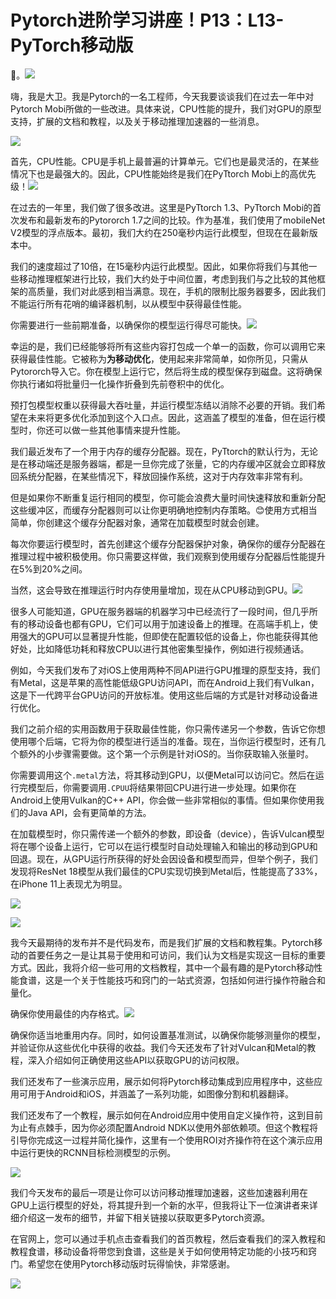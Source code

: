 # Pytorch进阶学习讲座！P13：L13- PyTorch移动版 

🎼。![](img/26aca7c4871d57c8c593b5a764582be0_1.png)

嗨，我是大卫。我是Pytorch的一名工程师，今天我要谈谈我们在过去一年中对Pytorch Mobi所做的一些改进。具体来说，CPU性能的提升，我们对GPU的原型支持，扩展的文档和教程，以及关于移动推理加速器的一些消息。

![](img/26aca7c4871d57c8c593b5a764582be0_3.png)

首先，CPU性能。CPU是手机上最普遍的计算单元。它们也是最灵活的，在某些情况下也是最强大的。因此，CPU性能始终是我们在PyTtorch Mobi上的高优先级！![](img/26aca7c4871d57c8c593b5a764582be0_5.png)

在过去的一年里，我们做了很多改进。这里是PyTtorch 1.3、PyTtorch Mobi的首次发布和最新发布的Pytororch 1.7之间的比较。作为基准，我们使用了mobileNet V2模型的浮点版本。最初，我们大约在250毫秒内运行此模型，但现在在最新版本中。

我们的速度超过了10倍，在15毫秒内运行此模型。因此，如果你将我们与其他一些移动推理框架进行比较，我们大约处于中间位置，考虑到我们与之比较的其他框架的高质量，我们对此感到相当满意。现在，手机的限制比服务器要多，因此我们不能运行所有花哨的编译器机制，以从模型中获得最佳性能。

你需要进行一些前期准备，以确保你的模型运行得尽可能快。![](img/26aca7c4871d57c8c593b5a764582be0_7.png)

幸运的是，我们已经能够将所有这些内容打包成一个单一的函数，你可以调用它来获得最佳性能。它被称为**为移动优化**，使用起来非常简单，如你所见，只需从Pytororch导入它。你在模型上运行它，然后将生成的模型保存到磁盘。这将确保你执行诸如将批量归一化操作折叠到先前卷积中的优化。

预打包模型权重以获得最大吞吐量，并运行模型冻结以消除不必要的开销。我们希望在未来将更多优化添加到这个入口点。因此，这涵盖了模型的准备，但在运行模型时，你还可以做一些其他事情来提升性能。

我们最近发布了一个用于内存的缓存分配器。现在，PyTtorch的默认行为，无论是在移动端还是服务器端，都是一旦你完成了张量，它的内存缓冲区就会立即释放回系统分配器，在某些情况下，释放回操作系统，这对于内存效率非常有利。

但是如果你不断重复运行相同的模型，你可能会浪费大量时间快速释放和重新分配这些缓冲区，而缓存分配器则可以让你更明确地控制内存策略。😊使用方式相当简单，你创建这个缓存分配器对象，通常在加载模型时就会创建。

每次你要运行模型时，首先创建这个缓存分配器保护对象，确保你的缓存分配器在推理过程中被积极使用。你只需要这样做，我们观察到使用缓存分配器后性能提升在5%到20%之间。

当然，这会导致在推理运行时内存使用量增加，现在从CPU移动到GPU。![](img/26aca7c4871d57c8c593b5a764582be0_9.png)

很多人可能知道，GPU在服务器端的机器学习中已经流行了一段时间，但几乎所有的移动设备也都有GPU，它们可以用于加速设备上的推理。在高端手机上，使用强大的GPU可以显著提升性能，但即使在配置较低的设备上，你也能获得其他好处，比如降低功耗和释放CPU以进行其他密集型操作，例如进行视频通话。

例如，今天我们发布了对iOS上使用两种不同API进行GPU推理的原型支持，我们有Metal，这是苹果的高性能低级GPU访问API，而在Android上我们有Vulkan，这是下一代跨平台GPU访问的开放标准。使用这些后端的方式是针对移动设备进行优化。

我们之前介绍的实用函数用于获取最佳性能，你只需传递另一个参数，告诉它你想使用哪个后端，它将为你的模型进行适当的准备。现在，当你运行模型时，还有几个额外的小步骤需要做。这个第一个示例是针对iOS的。当你获取输入张量时。

你需要调用这个`.metal`方法，将其移动到GPU，以便Metal可以访问它。然后在运行完模型后，你需要调用`.CPUU`将结果带回CPU进行进一步处理。如果你在Android上使用Vulkan的C++ API，你会做一些非常相似的事情。但如果你使用我们的Java API，会有更简单的方法。

在加载模型时，你只需传递一个额外的参数，即设备（device），告诉Vulcan模型将在哪个设备上运行，它可以在运行模型时自动处理输入和输出的移动到GPU和回退。现在，从GPU运行所获得的好处会因设备和模型而异，但举个例子，我们发现将ResNet 18模型从我们最佳的CPU实现切换到Metal后，性能提高了33%，在iPhone 11上表现尤为明显。

![](img/26aca7c4871d57c8c593b5a764582be0_11.png)

![](img/26aca7c4871d57c8c593b5a764582be0_12.png)

我今天最期待的发布并不是代码发布，而是我们扩展的文档和教程集。Pytorch移动的首要任务之一是让其易于使用和可访问，我们认为文档是实现这一目标的重要方式。因此，我将介绍一些可用的文档教程，其中一个最有趣的是Pytorch移动性能食谱，这是一个关于性能技巧和窍门的一站式资源，包括如何进行操作符融合和量化。

确保你使用最佳的内存格式。![](img/26aca7c4871d57c8c593b5a764582be0_14.png)

确保你适当地重用内存。同时，如何设置基准测试，以确保你能够测量你的模型，并验证你从这些优化中获得的收益。我们今天还发布了针对Vulcan和Metal的教程，深入介绍如何正确使用这些API以获取GPU的访问权限。

我们还发布了一些演示应用，展示如何将Pytorch移动集成到应用程序中，这些应用可用于Android和iOS，并涵盖了一系列功能，如图像分割和机器翻译。

我们还发布了一个教程，展示如何在Android应用中使用自定义操作符，这到目前为止有点棘手，因为你必须配置Android NDK以使用外部依赖项。但这个教程将引导你完成这一过程并简化操作，这里有一个使用ROI对齐操作符在这个演示应用中运行更快的RCNN目标检测模型的示例。

![](img/26aca7c4871d57c8c593b5a764582be0_16.png)

我们今天发布的最后一项是让你可以访问移动推理加速器，这些加速器利用在GPU上运行模型的好处，将其提升到一个新的水平，但我将让下一位演讲者来详细介绍这一发布的细节，并留下相关链接以获取更多Pytorch资源。

在官网上，您可以通过手机点击查看我们的首页教程，然后查看我们的深入教程和教程食谱，移动设备将带您到食谱，这些是关于如何使用特定功能的小技巧和窍门。希望您在使用Pytorch移动版时玩得愉快，非常感谢。

![](img/26aca7c4871d57c8c593b5a764582be0_18.png)

